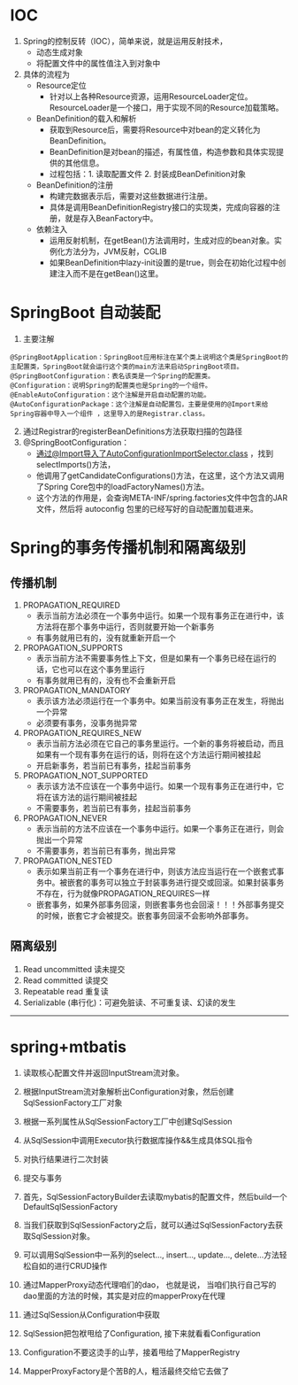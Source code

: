 # IOC
1. Spring的控制反转（IOC），简单来说，就是运用反射技术，
    + 动态生成对象
    + 将配置文件中的属性值注入到对象中
2. 具体的流程为
    + Resource定位
        + 针对以上各种Resource资源，运用ResourceLoader定位。ResourceLoader是一个接口，用于实现不同的Resource加载策略。
    + BeanDefinition的载入和解析
        + 获取到Resource后，需要将Resource中对bean的定义转化为BeanDefinition。
        + BeanDefinition是对bean的描述，有属性值，构造参数和具体实现提供的其他信息。
        + 过程包括：1. 读取配置文件 2. 封装成BeanDefinition对象
    + BeanDefinition的注册
        + 构建完数据表示后，需要对这些数据进行注册。
        + 具体是调用BeanDefinitionRegistry接口的实现类，完成向容器的注册，就是存入BeanFactory中。
    + 依赖注入
        + 运用反射机制，在getBean()方法调用时，生成对应的bean对象。实例化方法分为，JVM反射，CGLIB
        + 如果BeanDefinition中lazy-init设置的是true，则会在初始化过程中创建注入而不是在getBean()这里。
        
        
# SpringBoot 自动装配
1. 主要注解
```
@SpringBootApplication：SpringBoot应用标注在某个类上说明这个类是SpringBoot的主配置类，SpringBoot就会运行这个类的main方法来启动SpringBoot项目。
@SpringBootConfiguration：表名该类是一个Spring的配置类。
@Configuration：说明Spring的配置类也是Spring的一个组件。
@EnableAutoConfiguration：这个注解是开启自动配置的功能。
@AutoConfigurationPackage：这个注解是自动配置包，主要是使用的@Import来给Spring容器中导入一个组件 ，这里导入的是Registrar.class。
```
2. 通过Registrar的registerBeanDefinitions方法获取扫描的包路径
3. @SpringBootConfiguration：
    + 通过@Import导入了AutoConfigurationImportSelector.class ，找到selectImports()方法，
    + 他调用了getCandidateConfigurations()方法，在这里，这个方法又调用了Spring Core包中的loadFactoryNames()方法。
    + 这个方法的作用是，会查询META-INF/spring.factories文件中包含的JAR文件，然后将 autoconfig 包里的已经写好的自动配置加载进来。
    
 
# Spring的事务传播机制和隔离级别
## 传播机制
1. PROPAGATION_REQUIRED	
    + 表示当前方法必须在一个事务中运行。如果一个现有事务正在进行中，该方法将在那个事务中运行，否则就要开始一个新事务	
    + 有事务就用已有的，没有就重新开启一个
2. PROPAGATION_SUPPORTS
    + 表示当前方法不需要事务性上下文，但是如果有一个事务已经在运行的话，它也可以在这个事务里运行	
    + 有事务就用已有的，没有也不会重新开启
3. PROPAGATION_MANDATORY
    + 表示该方法必须运行在一个事务中。如果当前没有事务正在发生，将抛出一个异常	
    + 必须要有事务，没事务抛异常
4. PROPAGATION_REQUIRES_NEW	
    + 表示当前方法必须在它自己的事务里运行。一个新的事务将被启动，而且如果有一个现有事务在运行的话，则将在这个方法运行期间被挂起	
    + 开启新事务，若当前已有事务，挂起当前事务
5. PROPAGATION_NOT_SUPPORTED	
    + 表示该方法不应该在一个事务中运行。如果一个现有事务正在进行中，它将在该方法的运行期间被挂起	
    + 不需要事务，若当前已有事务，挂起当前事务
6. PROPAGATION_NEVER	
    + 表示当前的方法不应该在一个事务中运行。如果一个事务正在进行，则会抛出一个异常	
    + 不需要事务，若当前已有事务，抛出异常
7. PROPAGATION_NESTED	
    + 表示如果当前正有一个事务在进行中，则该方法应当运行在一个嵌套式事务中。被嵌套的事务可以独立于封装事务进行提交或回滚。如果封装事务不存在，行为就像PROPAGATION_REQUIRES一样	
    + 嵌套事务，如果外部事务回滚，则嵌套事务也会回滚！！！外部事务提交的时候，嵌套它才会被提交。嵌套事务回滚不会影响外部事务。

## 隔离级别
1. Read uncommitted 读未提交
2. Read committed 读提交
3. Repeatable read 重复读
4. Serializable (串行化)：可避免脏读、不可重复读、幻读的发生


---

# spring+mtbatis
1. 读取核心配置文件并返回InputStream流对象。
2. 根据InputStream流对象解析出Configuration对象，然后创建SqlSessionFactory工厂对象
3. 根据一系列属性从SqlSessionFactory工厂中创建SqlSession
4. 从SqlSession中调用Executor执行数据库操作&&生成具体SQL指令
5. 对执行结果进行二次封装
6. 提交与事务

1. 首先，SqlSessionFactoryBuilder去读取mybatis的配置文件，然后build一个DefaultSqlSessionFactory
2. 当我们获取到SqlSessionFactory之后，就可以通过SqlSessionFactory去获取SqlSession对象。
3. 可以调用SqlSession中一系列的select...,  insert..., update..., delete...方法轻松自如的进行CRUD操作
4. 通过MapperProxy动态代理咱们的dao， 也就是说， 当咱们执行自己写的dao里面的方法的时候，其实是对应的mapperProxy在代理
5. 通过SqlSession从Configuration中获取
6. SqlSession把包袱甩给了Configuration, 接下来就看看Configuration
7. Configuration不要这烫手的山芋，接着甩给了MapperRegistry
8. MapperProxyFactory是个苦B的人，粗活最终交给它去做了
